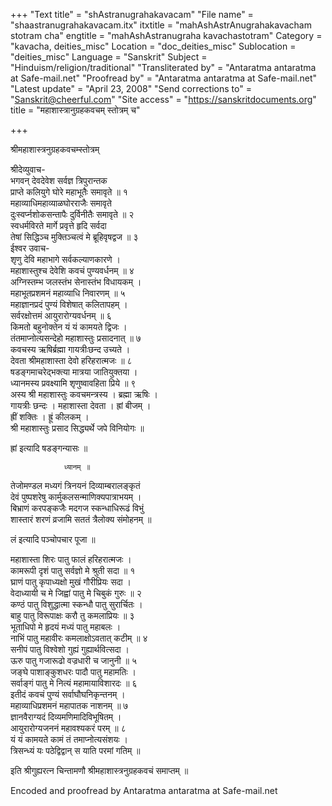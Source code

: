 +++
"Text title" = "shAstranugrahakavacam"
"File name" = "shaastranugrahakavacam.itx"
itxtitle = "mahAshAstrAnugrahakavacham stotram cha"
engtitle = "mahAshAstranugraha kavachastotram"
Category = "kavacha, deities_misc"
Location = "doc_deities_misc"
Sublocation = "deities_misc"
Language = "Sanskrit"
Subject = "Hinduism/religion/traditional"
"Transliterated by" = "Antaratma antaratma at Safe-mail.net"
"Proofread by" = "Antaratma antaratma at Safe-mail.net"
"Latest update" = "April 23, 2008"
"Send corrections to" = "Sanskrit@cheerful.com"
"Site access" = "https://sanskritdocuments.org"
title = "महाशास्त्रानुग्रहकवचम् स्तोत्रम् च"

+++
  
 श्रीमहाशास्त्रनुग्रहकवचम्स्तोत्रम्   
  
श्रीदेव्युवाच-  
भगवन् देवदेवेश सर्वज्ञ त्रिपुरान्तक  
प्राप्ते कलियुगे घोरे महाभूतैः समावृते ॥ १  
महाव्याधिमहाव्याळघोरराजैः समावृते  
दुःस्वर्प्नशोकसन्तापैः दुर्विनीतैः समावृते ॥ २  
स्वधर्मविरते मार्गे प्रवृत्ते हृदि सर्वदा  
तेषां सिद्धिञ्च मुक्तिञ्चत्वं मे ब्रूहिवृषद्वज ॥ ३  
ईश्वर उवाच-  
शृणु देवि महाभागे सर्वकल्याणकारणे ।  
महाशास्तुश्च देवेशि कवचं पुण्यवर्धनम् ॥ ४  
अग्निस्तम्भ जलस्तंभ सेनास्तंभ विधायकम् ।  
महाभूतप्रशमनं महाव्याधि निवारणम् ॥ ५  
महाज्ञानप्रदं पुण्यं विशेषात् कलितापहम् ।  
सर्वरक्षोत्तमं आयुरारोग्यवर्धनम् ॥ ६  
किमतो बहुनोक्तेन यं यं कामयते द्विजः ।  
तंतमाप्नोत्यसन्देहो महाशास्तुः प्रसादनात् ॥ ७  
कवचस्य ऋषिर्ब्रह्मा गायत्रीःछन्द उच्यते ।  
देवता श्रीमहाशास्ता देवो हरिहरात्मजः ॥ ८  
षडङ्गमाचरेद्भक्त्या मात्रया जातियुक्तया ।  
ध्यानमस्य प्रवक्ष्यामि शृणुष्वावहिता प्रिये ॥ ९  
अस्य श्री महाशास्तुः कवचमन्त्रस्य । ब्रह्मा ऋषिः ।  
गायत्रीः छन्दः । महाशास्ता देवता । ह्रां बीजम् ।  
ह्रीं शक्तिः । ह्रूं कीलकम् ।  
श्री महाशास्तुः प्रसाद सिद्ध्यर्थे जपे विनियोगः ॥  
  
ह्रां इत्यादि षडङ्गन्यासः ॥  
  
                ध्यानम् ॥  
  
तेजोमण्डल मध्यगं त्रिनयनं दिव्याम्बरालङ्कृतं  
देवं पुष्पशरेषु कार्मुकलसन्माणिक्यपात्राभयम् ।  
बिभ्राणं करपङ्कजैः मदगज स्कन्धाधिरूढं विभुं  
शास्तारं शरणं व्रजामि सततं त्रैलोक्य संमोहनम् ॥  
  
लं इत्यादि पञ्चोपचार पूजा ॥  
  
महाशास्ता शिरः पातु फालं हरिहरात्मजः ।  
कामरूपी दृशं पातु सर्वज्ञो मे श्रुती सदा ॥ १  
घ्राणं पातु कृपाध्यक्षो मुखं गौरीप्रियः सदा ।  
वेदाध्यायी च मे जिह्वां पातु मे चिबुकं गुरुः ॥ २  
कण्ठं पातु विशुद्धात्मा स्कन्धौ पातु सुरार्चितः ।  
बाहु पातु विरूपाक्षः करौ तु कमलाप्रियः ॥ ३  
भूताधिपो मे हृदयं मध्यं पातु महाबलः ।  
नाभिं पातु महावीरः कमलाक्षोऽवतात् कटीम् ॥ ४  
सनीपं पातु विश्वेशो गुह्यं गुह्यार्थवित्सदा ।  
ऊरु पातु गजारूढो वज्रधारी च जानुनी ॥ ५  
जङ्घे पाशाङ्कुशधरः पादौ पातु महामतिः ।  
सर्वाङ्गं पातु मे नित्यं महामायाविशारदः ॥ ६  
इतीदं कवचं पुण्यं सर्वाघौघनिकृन्तनम् ।  
महाव्याधिप्रशमनं महापातक नाशनम् ॥ ७  
ज्ञानवैराग्यदं दिव्यमणिमादिविभूषितम् ।  
आयुरारोग्यजननं महावश्यकरं परम् ॥ ८  
यं यं कामयते कामं तं तमाप्नोत्यसंशयः ।  
त्रिसन्ध्यं यः पठेद्विद्वान् स याति परमां गतिम् ॥  
  
इति श्रीगुह्यरत्न चिन्तामणौ श्रीमहाशास्त्रनुग्रहकवचं समाप्तम् ॥  
  
  
Encoded and proofread by Antaratma antaratma at Safe-mail.net  
  
